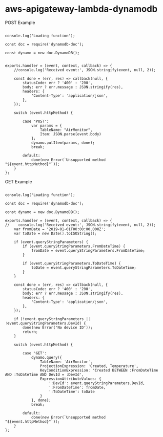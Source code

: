 # aws-apigateway-lambda-dynamodb

POST Example
<pre><code>
console.log('Loading function');

const doc = require('dynamodb-doc');

const dynamo = new doc.DynamoDB();


exports.handler = (event, context, callback) => {
    //console.log('Received event:', JSON.stringify(event, null, 2));

    const done = (err, res) => callback(null, {
        statusCode: err ? '400' : '200',
        body: err ? err.message : JSON.stringify(res),
        headers: {
            'Content-Type': 'application/json',
        },
    });

    switch (event.httpMethod) {

        case 'POST':
            var params = {
                TableName: "AirMonitor",
                Item: JSON.parse(event.body)
            };
            dynamo.putItem(params, done);
            break;

        default:
            done(new Error(`Unsupported method "${event.httpMethod}"`));
    }
};
</code></pre>

GET Example
<pre><code>
console.log('Loading function');

const doc = require('dynamodb-doc');

const dynamo = new doc.DynamoDB();

exports.handler = (event, context, callback) => {
//    console.log('Received event:', JSON.stringify(event, null, 2));
    var fromDate = '2019-01-01T00:00:00.000Z';
    var toDate = new Date().toISOString();
    
    if (event.queryStringParameters) {
        if (event.queryStringParameters.FromDateTime) {
            fromDate = event.queryStringParameters.FromDateTime;
        }
        
        if (event.queryStringParameters.ToDateTime) {
            toDate = event.queryStringParameters.ToDateTime; 
        }
    }
    
    const done = (err, res) => callback(null, {
        statusCode: err ? '400' : '200',
        body: err ? err.message : JSON.stringify(res),
        headers: {
            'Content-Type': 'application/json',
        },
    });

    if (!event.queryStringParameters || !event.queryStringParameters.DevId) {
        done(new Error('No device ID'));
        return;
    }
    
    switch (event.httpMethod) {
        
        case 'GET':
            dynamo.query({ 
                TableName: 'AirMonitor', 
                ProjectionExpression: 'Created, Temperature',
                KeyConditionExpression: 'Created BETWEEN :FromDateTime AND :ToDateTime AND DevId = :DevId',
                ExpressionAttributeValues: {
                    ':DevId': event.queryStringParameters.DevId,
                    ':FromDateTime': fromDate,
                    ':ToDateTime': toDate
                }
            }, done);
            break;
            
        default:
            done(new Error(`Unsupported method "${event.httpMethod}"`));
    }
};

</code></pre>
